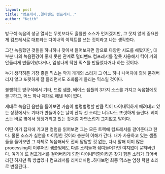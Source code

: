 ```yaml
---
layout: post
title: "컴프레서..멀티밴드 컴프레서.."
author: "Keith"
---
```


방구석 녹음의 성공 열쇠는 무엇보다도 훌륭한 소스가 먼저겠지만, 그 못지 않게 중요한 게 컴프레서로 대표되는 다이내믹 이펙트를 쓰는 것이라고 나는 생각한다.

그간 녹음했던 것들을 하나하나 찾아서 들어보자면 참으로 다양한 시도를 해봤지만, 대부분 나의 녹음환경이 좋지 못한 관계로 멀티밴드 컴프레서를 잘못 사용해서 킥이 거의 안들리게 만들어놨다거나, 엄청나게 탁한 믹스를 만들었다거나 하는 것이다.

누가 생각하든 가장 좋은 믹스는 악기 개개의 소리가 그 어느 하나 나머지에 의해 묻혀버리지 않고 또렷하게 잘 들리면서도 조화롭게 들리는 믹스일 것이다.

불행히도 방구석에서 기타, 드럼 샘플, 베이스 샘플의 3가지 소스를 가지고 녹음함에도 불구하고, 어느 하나 제대로 해낸 적이 없다.

제대로 녹음된 음반을 들어보면 가슴이 벌렁벌렁할 만큼 킥이 다이내믹하게 때려대고 있는 상황에서도 기타가 만들어주는 날이 잔뜩 선 소리는 너무나도 또렷하게 들린다. 베이스는 바로 옆에서 댕댕거리고 있는 것처럼 자연스럽기 그지없고 말이다.

어떤 이가 잡지에 기고한 컬럼을 읽어보면 그는 모든 트랙에 컴프레서를 걸어준다고 한다. 물론 소스가 실연을 마이킹한 것이라 충분히 이해가 간다. 내가 사용하고 있는 샘플들을 들어보면 그 자체로 녹음해놔도 전혀 답답할 것 없는, 다시 말해 이미 많은 processing이 이루어진 샘플임에도 다른 소리들과 섞여들어가면 여지없이 묻혀버린다. 여기에 또 컴프레서를 걸어버리게 되면 다이내믹함이라곤 찾기 힘든 소리가 되어버리긴 하지만 뭐 방법있나 컴프레서를 리미터처럼..하다보면 최종 믹스는 엄청 탁한 소리로 변질된다..




